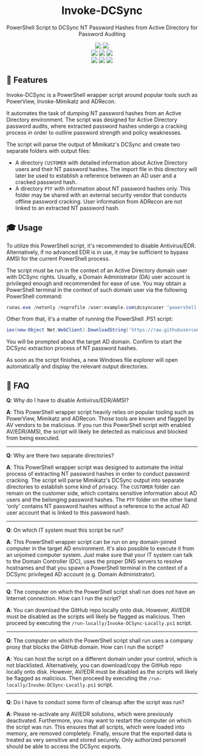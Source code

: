<div align="center" width="100%">
    <h1>Invoke-DCSync</h1>
    <p>PowerShell Script to DCSync NT Password Hashes from Active Directory for Password Auditing</p><p>
    <a target="_blank" href="https://github.com/pentestfactory"><img src="https://img.shields.io/badge/maintainer-Pentest%20Factory-orange" /></a>
    <a target="_blank" href="https://github.com/pentestfactory/Invoke-DCSync/graphs/contributors/"><img src="https://img.shields.io/github/contributors/pentestfactory/Invoke-DCSync.svg" /></a><br>
    <a target="_blank" href="https://github.com/pentestfactory/Invoke-DCSync/commits/"><img src="https://img.shields.io/github/last-commit/pentestfactory/Invoke-DCSync.svg" /></a>
    <a target="_blank" href="https://github.com/pentestfactory/Invoke-DCSync/issues/"><img src="https://img.shields.io/github/issues/pentestfactory/Invoke-DCSync.svg" /></a>
    <a target="_blank" href="https://github.com/pentestfactory/Invoke-DCSync/issues?q=is%3Aissue+is%3Aclosed"><img src="https://img.shields.io/github/issues-closed/pentestfactory/Invoke-DCSync.svg" /></a><br>
        <a target="_blank" href="https://github.com/pentestfactory/Invoke-DCSync/stargazers"><img src="https://img.shields.io/github/stars/pentestfactory/Invoke-DCSync.svg?style=social&label=Star" /></a>
    <a target="_blank" href="https://github.com/pentestfactory/Invoke-DCSync/network/members"><img src="https://img.shields.io/github/forks/pentestfactory/Invoke-DCSync.svg?style=social&label=Fork" /></a>
    <a target="_blank" href="https://github.com/pentestfactory/Invoke-DCSync/watchers"><img src="https://img.shields.io/github/watchers/pentestfactory/Invoke-DCSync.svg?style=social&label=Watch" /></a><p>
</div>

## 💎 Features

Invoke-DCSync is a PowerShell wrapper script around popular tools such as PowerView, Invoke-Mimikatz and ADRecon. 

It automates the task of dumping NT password hashes from an Active Directory environment. The script was designed for Active Directory password audits, where extracted password hashes undergo a cracking process in order to outline password strength and policy weaknesses. 

The script will parse the output of Mimikatz's DCSync and create two separate folders with output files:
- A directory `CUSTOMER` with detailed information about Active Directory users and their NT password hashes. The import file in this directory will later be used to establish a reference between an AD user and a cracked password hash.
- A directory `PTF` with information about NT password hashes only. This folder may be shared with an external security vendor that conducts offline password cracking. User information from ADRecon are not linked to an extracted NT password hash.

## 🎓 Usage

To utilize this PowerShell script, it's recommended to disable Antivirus/EDR. Alternatively, if no advanced EDR is in use, it may be sufficient to bypass AMSI for the current PowerShell process.

The script must be run in the context of an Active Directory domain user with DCSync rights. Usually, a Domain Administrator (DA) user account is privileged enough and recommended for ease of use. You may obtain a PowerShell terminal in the context of such domain user via the following PowerShell command:

````powershell
runas.exe /netonly /noprofile /user:example.com\dcsyncuser "powershell.exe -ep bypass"
````

Other from that, it's a matter of running the PowerShell .PS1 script:

````powershell
iex(new-Object Net.WebClient).DownloadString('https://raw.githubusercontent.com/pentestfactory/Invoke-DCSync/main/Invoke-DCSync.ps1')
````

You will be prompted about the target AD domain. Confirm to start the DCSync extraction process of NT password hashes. 

As soon as the script finishes, a new Windows file explorer will open automatically and display the relevant output directories.

## 🔎 FAQ

**Q**: Why do I have to disable Antivirus/EDR/AMSI?

**A**: This PowerShell wrapper script heavily relies on popular tooling such as PowerView, Mimikatz and ADRecon. Those tools are known and flagged by AV vendors to be malicious. If you run this PowerShell script with enabled AV/EDR/AMSI, the script will likely be detected as malicious and blocked from being executed.

---

**Q**: Why are there two separate directories?

**A**: This PowerShell wrapper script was designed to automate the initial process of extracting NT password hashes in order to conduct password cracking. The script will parse Mimikatz's DCSync output into separate directories to establish some kind of privacy. The `CUSTOMER` folder can remain on the customer side, which contains sensitive information about AD users and the belonging password hashes. The `PTF` folder on the other hand 'only' contains NT password hashes without a reference to the actual AD user account that is linked to this password hash.

---

**Q**: On which IT system must this script be run?

**A**: This PowerShell wrapper script can be run on any domain-joined computer in the target AD environment. It's also possible to execute it from an unjoined computer system. Just make sure that your IT system can talk to the Domain Controller (DC), uses the proper DNS servers to resolve hostnames and that you spawn a PowerShell terminal in the context of a DCSync privileged AD account (e.g. Domain Administrator).

---

**Q**: The computer on which the PowerShell script shall run does not have an Internet connection. How can I run the script?

**A**: You can download the GitHub repo locally onto disk. However, AV/EDR must be disabled as the scripts will likely be flagged as malicious. Then proceed by executing the `/run-locally/Invoke-DCSync-Locally.ps1` script.

---

**Q**: The computer on which the PowerShell script shall run uses a company proxy that blocks the GitHub domain. How can I run the script?

**A**: You can host the script on a different domain under your control, which is not blacklisted. Alternatively, you can download/copy the GitHub repo locally onto disk. However, AV/EDR must be disabled as the scripts will likely be flagged as malicious. Then proceed by executing the `/run-locally/Invoke-DCSync-Locally.ps1` script.

---

**Q**: Do I have to conduct some form of cleanup after the script was run?

**A**: Please re-activate any AV/EDR solutions, which were previously deactivated. Furthermore, you may want to restart the computer on which the script was run. This ensures that all scripts, which were loaded into memory, are removed completely. Finally, ensure that the exported data is treated as very sensitive and stored securely. Only authorized personell should be able to access the DCSync exports.
